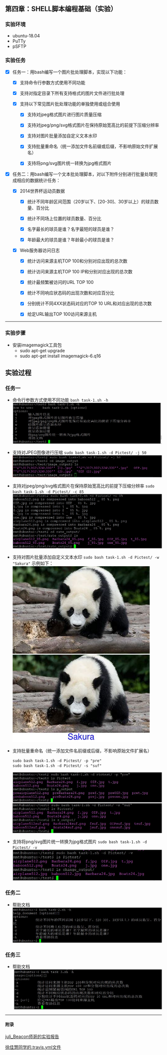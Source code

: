 ## 第四章：SHELL脚本编程基础（实验）


### 实验环境

- ubuntu-18.04
- PuTTy
- pSFTP


### 实验任务

- [x] 任务一：用bash编写一个图片批处理脚本，实现以下功能：
  - [x] 支持命令行参数方式使用不同功能

  - [x] 支持对指定目录下所有支持格式的图片文件进行批处理

  - [x] 支持以下常见图片批处理功能的单独使用或组合使用

    - [x] 支持对jpeg格式图片进行图片质量压缩

    - [x] 支持对jpeg/png/svg格式图片在保持原始宽高比的前提下压缩分辨率

    - [x] 支持对图片批量添加自定义文本水印

    - [x] 支持批量重命名（统一添加文件名前缀或后缀，不影响原始文件扩展名）

    - [x] 支持将png/svg图片统一转换为jpg格式图片

- [x] 任务二：用bash编写一个文本批处理脚本，对以下附件分别进行批量处理完成相应的数据统计任务：

  - [x] 2014世界杯运动员数据

    - [x] 统计不同年龄区间范围（20岁以下、[20-30]、30岁以上）的球员数量、百分比

    - [x] 统计不同场上位置的球员数量、百分比

    - [x] 名字最长的球员是谁？名字最短的球员是谁？

    - [x] 年龄最大的球员是谁？年龄最小的球员是谁？

  - [x] Web服务器访问日志

    - [x] 统计访问来源主机TOP 100和分别对应出现的总次数

    - [x] 统计访问来源主机TOP 100 IP和分别对应出现的总次数

    - [x] 统计最频繁被访问的URL TOP 100

    - [x] 统计不同响应状态码的出现次数和对应百分比

    - [x] 分别统计不同4XX状态码对应的TOP 10 URL和对应出现的总次数

    - [x] 给定URL输出TOP 100访问来源主机

---

### 实验步骤
- 安装imagemagick工具包
   + sudo apt-get upgrade
   + sudo apt-get install imagemagick-6.q16

## 实验过程
### 任务一 
- 命令行参数方式使用不同功能
  `bash task-1.sh -h`
  ![image](img/help.jpg)

- 支持对JPEG图像进行压缩
  `sudo bash task-1.sh -d Pictest/ -j 50`
  ![image](img/j.jpg)

- 支持对jpeg/png/svg格式图片在保持原始宽高比的前提下压缩分辨率
  `sudo bash task-1.sh -d Pictest/ -c 85`
  ![image](img/c.jpg)


- 支持对图片批量添加自定义文本水印
  `sudo bash task-1.sh -d Pictest/ -w "Sakura"`
  示例如下：
  ![image](img/one.jpg)
  ![image](img/one1.jpg)

- 支持批量重命名（统一添加文件名前缀或后缀，不影响原始文件扩展名）
  ```
  sudo bash task-1.sh -d Pictest/ -p "pre"
  sudo bash task-1.sh -d Pictest/ -s "suf"
  ```
  ![image](img/pre.jpg)
  ![image](img/suf.jpg)
  
  
  
- 支持将png/svg图片统一转换为jpg格式图片
  `sudo bash task-1.sh -d Pictest/ -v`
  ![image](img/cha.jpg)


### 任务二
- 帮助文档
  ![image](img/2-help.jpg)

### 任务三
- 帮助文档
  ![image](img/3-help.jpg)

---

#### 附录
[juli_Beacon师哥的实验报告](https://github.com/CUCCS/2015-linux-public-JuliBeacon/tree/exp4/%E5%AE%9E%E9%AA%8C%204)

[徐佳慧同学的.travis.yml文件](https://github.com/CUCCS/linux-2020-xjh2811763956/blob/chap0%C3%9704/chap0%C3%9704/.travis.yml)